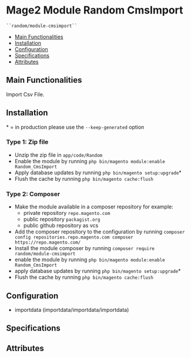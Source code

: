 # Mage2 Module Random CmsImport

    ``random/module-cmsimport``

 - [Main Functionalities](#markdown-header-main-functionalities)
 - [Installation](#markdown-header-installation)
 - [Configuration](#markdown-header-configuration)
 - [Specifications](#markdown-header-specifications)
 - [Attributes](#markdown-header-attributes)


## Main Functionalities
Import Csv File.

## Installation
\* = in production please use the `--keep-generated` option

### Type 1: Zip file

 - Unzip the zip file in `app/code/Random`
 - Enable the module by running `php bin/magento module:enable Random_CmsImport`
 - Apply database updates by running `php bin/magento setup:upgrade`\*
 - Flush the cache by running `php bin/magento cache:flush`

### Type 2: Composer

 - Make the module available in a composer repository for example:
    - private repository `repo.magento.com`
    - public repository `packagist.org`
    - public github repository as vcs
 - Add the composer repository to the configuration by running `composer config repositories.repo.magento.com composer https://repo.magento.com/`
 - Install the module composer by running `composer require random/module-cmsimport`
 - enable the module by running `php bin/magento module:enable Random_CmsImport`
 - apply database updates by running `php bin/magento setup:upgrade`\*
 - Flush the cache by running `php bin/magento cache:flush`


## Configuration

 - importdata (importdata/importdata/importdata)


## Specifications




## Attributes



